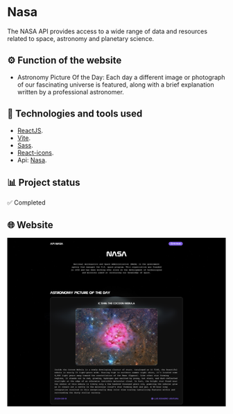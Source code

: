 # Nasa

The NASA API provides access to a wide range of data and resources related to space, astronomy and planetary science.

## ⚙️ Function of the website

- Astronomy Picture Of the Day: Each day a different image or photograph of our fascinating universe is featured, along with a brief explanation written by a professional astronomer.

## 🚀 Technologies and tools used

- [ReactJS](https://es.react.dev/).
- [Vite](https://vitejs.dev/).
- [Sass](https://sass-lang.com/).
- [React-icons](https://www.npmjs.com/package/react-icons).
- Api: [Nasa](https://api.nasa.gov/).

## 📊 Project status

✅ Completed

## 🌐 Website

<img src="./src/assets/website.png" alt="website" width="900px" />
